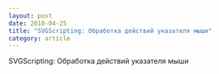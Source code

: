 ```yaml
---
layout: post
date: 2010-04-25
title: "SVGScripting: Обработка действий указателя мыши"
category: article
---
```

SVGScripting: Обработка действий указателя мыши
